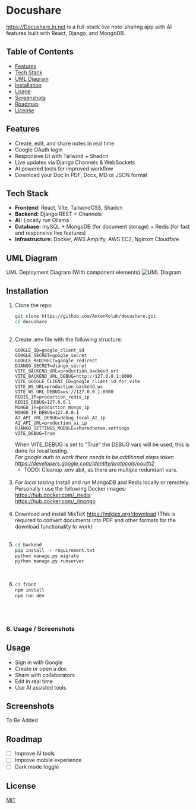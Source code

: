 # Docushare
https://Docushare.in.net
is a full-stack live note-sharing app with AI features built with React, Django, and MongoDB.

## Table of Contents
- [Features](#features)
- [Tech Stack](#tech-stack)
- [UML Diagram](#uml-diagram)
- [Installation](#installation)
- [Usage](#usage)
- [Screenshots](#screenshots)
- [Roadmap](#roadmap)
- [License](#license)

## Features
- Create, edit, and share notes in real time
- Google OAuth login
- Responsive UI with Tailwind + Shadcn
- Live updates via Django Channels & WebSockets
- AI powered tools for improved workflow
- Download your Doc in PDF, Docx, MD or JSON format

## Tech Stack
- **Frontend:** React, Vite, TailwindCSS, Shadcn
- **Backend:** Django REST + Channels
- **AI:** Locally run Ollama
- **Database:** mySQL + MongoDB (for document storage) + Redis (for fast and responsive live features)
- **Infrastructure:** Docker, AWS Amplify, AWS EC2, Nginxm Cloudfare

## UML Diagram
UML Deployment Diagram (With component elements)
![UML Diagram](https://i.ibb.co/W451gjt1/UMLDiagram.png)

## Installation

1. Clone the repo:
   ```bash
   git clone https://github.com/AntonKoluh/docushare.git
   cd docushare
   ```
   <br>
2. Create .env file with the following structure:
   ```env
   GOOGLE_ID=google_client_id
   GOOGLE_SECRET=google_secret
   GOOGLE_REDIRECT=google_redirect
   DJANGO_SECRET=django_secret
   VITE_BACKEND_URL=production_backend_url
   VITE_BACKEND_URL_DEBUG=http://127.0.0.1:8000
   VITE_GOOGLE_CLIENT_ID=google_client_id_for_vite
   VITE_WS_URL=production_backend_ws
   VITE_WS_URL_DEBUG=ws://127.0.0.1:8000
   REDIS_IP=production_redis_ip
   REDIS_DEBUG=127.0.0.1
   MONGO_IP=production_mongo_ip
   MONGO_IP_DEBUG=127.0.0.1
   AI_API_URL_DEBUG=debug_local_AI_ip
   AI_API_URL=production_ai_ip
   DJANGO_SETTINGS_MODULE=shorednotes.settings
   VITE_DEBUG=True
   ```
   When VITE_DEBUG is set to "True" the DEBUG vars will be used, this is done for local testing.  
   *For google auth to work there needs to be additional steps taken https://developers.google.com/identity/protocols/oauth2*
   - TODO: Cleanup .env abit, as there are multiple redundant vars.<br><br>
3. *For local testing* Install and run MongoDB and Redis locally or remotely.  
   Personally i use the following Docker images:  
   https://hub.docker.com/_/redis  
   https://hub.docker.com/_/mongo
   <br><br>
5. Download and install MikTeX https://miktex.org/download (This is required to convert documents into PDF and other formats for the download functionality to work)<br><br>
6. ```bash
   cd backend
   pip install -r requirement.txt
   python manage.py migrate
   python manage.py runserver
   ```
   <br>
7. ```bash
   cd front
   npm install
   npm run dev
   ```
   <br><br> 

### 6. **Usage / Screenshots**
## Usage
- Sign in with Google
- Create or open a doc
- Share with collaborators
- Edit in real time
- Use AI assisted tools

## Screenshots
To Be Added


## Roadmap
- [ ] Improve AI tools
- [ ] Improve mobile experience
- [ ] Dark mode toggle

## License
[MIT](LICENSE)
